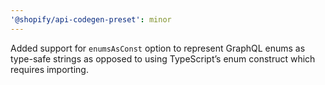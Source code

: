 ```yaml
---
'@shopify/api-codegen-preset': minor
---
```


Added support for `enumsAsConst` option to represent GraphQL enums as type-safe strings as opposed to using TypeScript’s enum construct which requires importing.
